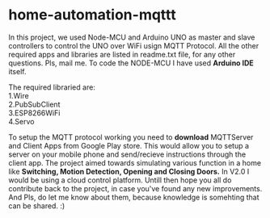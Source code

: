 # home-automation-mqttt
In this project, we used Node-MCU and Arduino UNO as master and slave controllers to control the UNO over WiFi usign MQTT Protocol. All the other required apps and libraries are listed in readme.txt file, for any other questions. Pls, mail me.
To code the NODE-MCU I have used <b>Arduino IDE</b> itself.

The required libraried are: <br>
1.Wire <br>
2.PubSubClient <br>
3.ESP8266WiFi <br>
4.Servo <br>

To setup the MQTT protocol working you need to <b>download</b> MQTTServer and Client Apps from Google Play store. This would allow you to setup a server on your mobile phone and send/recieve instructions through the client app. The project aimed towards simulating various function in a home like <b> Switching, Motion Detection, Opening and Closing Doors.</b>
In V2.0 I would be using a cloud control platform.
Untill then hope you all do contribute back to the project, in case you've found any new improvements. And Pls, do let me know about them, because knowledge is somehting that can be shared. :)
